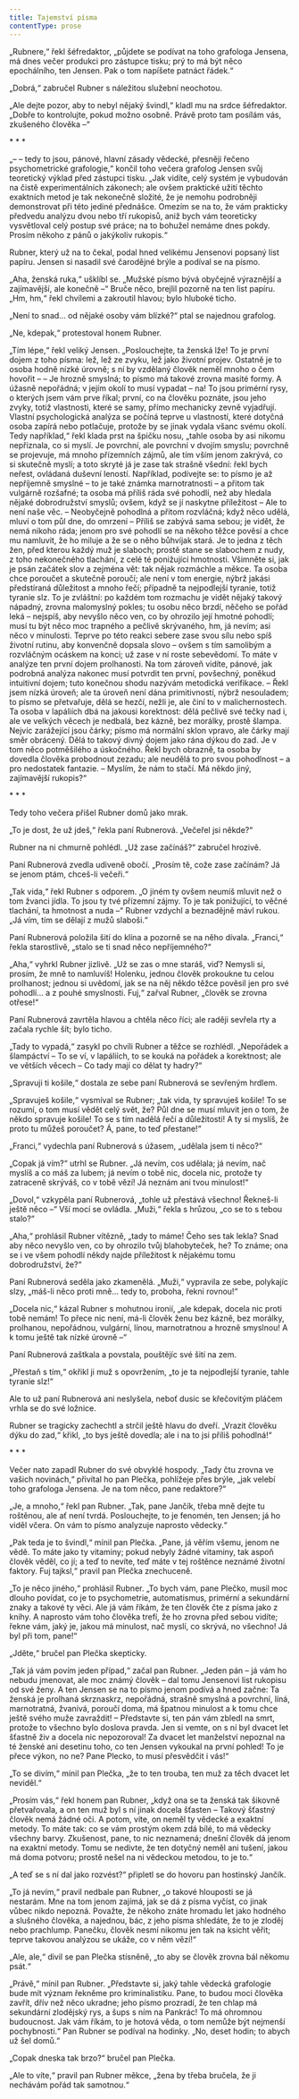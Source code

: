 ```yaml
---
title: Tajemství písma
contentType: prose
---
```


<section>

„Rubnere,“ řekl šéfredaktor, „půjdete se podívat na toho grafologa Jensena, má dnes večer produkci pro zástupce tisku; prý to má být něco epochálního, ten Jensen. Pak o tom napíšete patnáct řádek.“

„Dobrá,“ zabručel Rubner s náležitou služební neochotou.

„Ale dejte pozor, aby to nebyl nějaký švindl,“ kladl mu na srdce šéfredaktor. „Dobře to kontrolujte, pokud možno osobně. Právě proto tam posílám vás, zkušeného člověka –“

\* \* \*

„– – tedy to jsou, pánové, hlavní zásady vědecké, přesněji řečeno psychometrické grafologie,“ končil toho večera grafolog Jensen svůj teoretický výklad před zástupci tisku. „Jak vidíte, celý systém je vybudován na čistě experimentálních zákonech; ale ovšem praktické užití těchto exaktních metod je tak nekonečně složité, že je nemohu podrobněji demonstrovat při této jediné přednášce. Omezím se na to, že vám prakticky předvedu analýzu dvou nebo tří rukopisů, aniž bych vám teoreticky vysvětloval celý postup své práce; na to bohužel nemáme dnes pokdy. Prosím někoho z pánů o jakýkoliv rukopis.“

Rubner, který už na to čekal, podal hned velikému Jensenovi popsaný list papíru. Jensen si nasadil své čarodějné brýle a podíval se na písmo.

„Aha, ženská ruka,“ ušklíbl se. „Mužské písmo bývá obyčejně výraznější a zajímavější, ale konečně –“ Bruče něco, brejlil pozorně na ten list papíru. „Hm, hm,“ řekl chvílemi a zakroutil hlavou; bylo hluboké ticho.

„Není to snad… od nějaké osoby vám blízké?“ ptal se najednou grafolog.

„Ne, kdepak,“ protestoval honem Rubner.

„Tím lépe,“ řekl veliký Jensen. „Poslouchejte, ta ženská lže! To je první dojem z toho písma: lež, lež ze zvyku, lež jako životní projev. Ostatně je to osoba hodně nízké úrovně; s ní by vzdělaný člověk neměl mnoho o čem hovořit – – Je hrozně smyslná; to písmo má takové zrovna masité formy. A úžasně nepořádná; v jejím okolí to musí vypadat – na! To jsou primérní rysy, o kterých jsem vám prve říkal; první, co na člověku poznáte, jsou jeho zvyky, totiž vlastnosti, které se samy, přímo mechanicky zevně vyjadřují. Vlastní psychologická analýza se počíná teprve u vlastností, které dotyčná osoba zapírá nebo potlačuje, protože by se jinak vydala všanc svému okolí. Tedy například,“ řekl klada prst na špičku nosu, „tahle osoba by asi nikomu nepřiznala, co si myslí. Je povrchní, ale povrchní v dvojím smyslu; povrchně se projevuje, má mnoho přízemních zájmů, ale tím vším jenom zakrývá, co si skutečně myslí; a toto skryté já je zase tak strašně všední: řekl bych neřest, ovládaná duševní leností. Například, podívejte se: to písmo je až nepříjemně smyslné – to je také známka marnotratnosti – a přitom tak vulgárně rozšafné; ta osoba má příliš ráda své pohodlí, než aby hledala nějaké dobrodružství smyslů; ovšem, když se jí naskytne příležitost – Ale to není naše věc. – Neobyčejně pohodlná a přitom rozvláčná; když něco udělá, mluví o tom půl dne, do omrzení – Příliš se zabývá sama sebou; je vidět, že nemá nikoho ráda; jenom pro své pohodlí se na někoho těžce pověsí a chce mu namluvit, že ho miluje a že se o něho bůhvíjak stará. Je to jedna z těch žen, před kterou každý muž je slaboch; prostě stane se slabochem z nudy, z toho nekonečného tlachání, z celé té ponižující hmotnosti. Všimněte si, jak je psán začátek slov a zejména vět: tak nějak rozmáchle a měkce. Ta osoba chce poroučet a skutečně poroučí; ale není v tom energie, nýbrž jakási předstíraná důležitost a mnoho řečí; případně ta nejpodlejší tyranie, totiž tyranie slz. To je zvláštní: po každém tom rozmachu je vidět nějaký takový nápadný, zrovna malomyslný pokles; tu osobu něco brzdí, něčeho se pořád leká – nejspíš, aby nevyšlo něco ven, co by ohrozilo její hmotné pohodlí; musí tu být něco moc trapného a pečlivě skrývaného, hm, já nevím; asi něco v minulosti. Teprve po této reakci sebere zase svou sílu nebo spíš životní rutinu, aby konvenčně dopsala slovo – ovšem s tím samolibým a rozvláčným ocáskem na konci; už zase v ní roste sebevědomí. To máte v analýze ten první dojem prolhanosti. Na tom zároveň vidíte, pánové, jak podrobná analýza nakonec musí potvrdit ten první, povšechný, poněkud intuitivní dojem; tuto konečnou shodu nazývám metodická verifikace. – Řekl jsem nízká úroveň; ale ta úroveň není dána primitivností, nýbrž nesouladem; to písmo se přetvařuje, dělá se hezčí, nežli je, ale činí to v malichernostech. Ta osoba v lapáliích dbá na jakousi korektnost: dělá pečlivě své tečky nad i, ale ve velkých věcech je nedbalá, bez kázně, bez morálky, prostě šlampa. Nejvíc zarážející jsou čárky; písmo má normální sklon vpravo, ale čárky mají směr obrácený. Dělá to takový divný dojem jako rána dýkou do zad. Je v tom něco potměšilého a úskočného. Řekl bych obrazně, ta osoba by dovedla člověka probodnout zezadu; ale neudělá to pro svou pohodlnost – a pro nedostatek fantazie. – Myslím, že nám to stačí. Má někdo jiný, zajímavější rukopis?“

\* \* \*

Tedy toho večera přišel Rubner domů jako mrak.

„To je dost, že už jdeš,“ řekla paní Rubnerová. „Večeřel jsi někde?“

Rubner na ni chmurně pohlédl. „Už zase začínáš?“ zabručel hrozivě.

Paní Rubnerová zvedla udiveně obočí. „Prosím tě, cože zase začínám? Já se jenom ptám, chceš-li večeři.“

„Tak vida,“ řekl Rubner s odporem. „O jiném ty ovšem neumíš mluvit než o tom žvanci jídla. To jsou ty tvé přízemní zájmy. To je tak ponižující, to věčné tlachání, ta hmotnost a nuda –“ Rubner vzdychl a beznadějně mávl rukou. „Já vím, tím se dělají z mužů slaboši.“

Paní Rubnerová položila šití do klína a pozorně se na něho dívala. „Franci,“ řekla starostlivě, „stalo se ti snad něco nepříjemného?“

„Aha,“ vyhrkl Rubner jizlivě. „Už se zas o mne staráš, viď? Nemysli si, prosím, že mně to namluvíš! Holenku, jednou člověk prokoukne tu celou prolhanost; jednou si uvědomí, jak se na něj někdo těžce pověsil jen pro své pohodlí… a z pouhé smyslnosti. Fuj,“ zařval Rubner, „člověk se zrovna otřese!“

Paní Rubnerová zavrtěla hlavou a chtěla něco říci; ale raději sevřela rty a začala rychle šít; bylo ticho.

„Tady to vypadá,“ zasykl po chvíli Rubner a těžce se rozhlédl. „Nepořádek a šlampáctví – To se ví, v lapáliích, to se kouká na pořádek a korektnost; ale ve větších věcech – Co tady mají co dělat ty hadry?“

„Spravuji ti košile,“ dostala ze sebe paní Rubnerová se sevřeným hrdlem.

„Spravuješ košile,“ vysmíval se Rubner; „tak vida, ty spravuješ košile! To se rozumí, o tom musí vědět celý svět, že? Půl dne se musí mluvit jen o tom, že někdo spravuje košile! To se s tím nadělá řečí a důležitosti! A ty si myslíš, že proto tu můžeš poroučet? Á, pane, to teď přestane!“

„Franci,“ vydechla paní Rubnerová s úžasem, „udělala jsem ti něco?“

„Copak já vím?“ utrhl se Rubner. „Já nevím, cos udělala; já nevím, nač myslíš a co máš za lubem; já nevím o tobě nic, docela nic, protože ty zatraceně skrýváš, co v tobě vězí! Já neznám ani tvou minulost!“

„Dovol,“ vzkypěla paní Rubnerová, „tohle už přestává všechno! Řekneš-li ještě něco –“ Vší mocí se ovládla. „Muži,“ řekla s hrůzou, „co se to s tebou stalo?“

„Aha,“ prohlásil Rubner vítězně, „tady to máme! Čeho ses tak lekla? Snad aby něco nevyšlo ven, co by ohrozilo tvůj blahobyteček, he? To známe; ona se i ve všem pohodlí někdy najde příležitost k nějakému tomu dobrodružství, že?“

Paní Rubnerová seděla jako zkamenělá. „Muži,“ vypravila ze sebe, polykajíc slzy, „máš-li něco proti mně… tedy to, proboha, řekni rovnou!“

„Docela nic,“ kázal Rubner s mohutnou ironií, „ale kdepak, docela nic proti tobě nemám! To přece nic není, má-li člověk ženu bez kázně, bez morálky, prolhanou, nepořádnou, vulgární, línou, marnotratnou a hrozně smyslnou! A k tomu ještě tak nízké úrovně –“

Paní Rubnerová zaštkala a povstala, pouštějíc své šití na zem.

„Přestaň s tím,“ okřikl ji muž s opovržením, „to je ta nejpodlejší tyranie, tahle tyranie slz!“

Ale to už paní Rubnerová ani neslyšela, neboť dusíc se křečovitým pláčem vrhla se do své ložnice.

Rubner se tragicky zachechtl a strčil ještě hlavu do dveří. „Vrazit člověku dýku do zad,“ křikl, „to bys ještě dovedla; ale i na to jsi příliš pohodlná!“

\* \* \*

Večer nato zapadl Rubner do své obvyklé hospody. „Tady čtu zrovna ve vašich novinách,“ přivítal ho pan Plečka, pohlížeje přes brýle, „jak velebí toho grafologa Jensena. Je na tom něco, pane redaktore?“

„Je, a mnoho,“ řekl pan Rubner. „Tak, pane Jančík, třeba mně dejte tu roštěnou, ale ať není tvrdá. Poslouchejte, to je fenomén, ten Jensen; já ho viděl včera. On vám to písmo analyzuje naprosto vědecky.“

„Pak teda je to švindl,“ mínil pan Plečka. „Pane, já věřím všemu, jenom ne vědě. To máte jako ty vitaminy; pokud nebyly žádné vitaminy, tak aspoň člověk věděl, co jí; a teď to nevíte, teď máte v tej roštěnce neznámé životní faktory. Fuj tajksl,“ pravil pan Plečka znechuceně.

„To je něco jiného,“ prohlásil Rubner. „To bych vám, pane Plečko, musil moc dlouho povídat, co je to psychometrie, automatismus, primérní a sekundární znaky a takové ty věci. Ale já vám říkám, že ten člověk čte z písma jako z knihy. A naprosto vám toho člověka trefí, že ho zrovna před sebou vidíte; řekne vám, jaký je, jakou má minulost, nač myslí, co skrývá, no všechno! Já byl při tom, pane!“

„Jděte,“ bručel pan Plečka skepticky.

„Tak já vám povím jeden případ,“ začal pan Rubner. „Jeden pán – já vám ho nebudu jmenovat, ale moc známý člověk – dal tomu Jensenovi list rukopisu od své ženy. A ten Jensen se na to písmo jenom podívá a hned začne: Ta ženská je prolhaná skrznaskrz, nepořádná, strašně smyslná a povrchní, líná, marnotratná, žvanivá, poroučí doma, má špatnou minulost a k tomu chce ještě svého muže zavraždit! – Představte si, ten pán vám zbledl na smrt, protože to všechno bylo doslova pravda. Jen si vemte, on s ní byl dvacet let šťastně živ a docela nic nepozoroval! Za dvacet let manželství nepoznal na té ženské ani desetinu toho, co ten Jensen vykoukal na první pohled! To je přece výkon, no ne? Pane Plecko, to musí přesvědčit i vás!“

„To se divím,“ mínil pan Plečka, „že to ten trouba, ten muž za těch dvacet let neviděl.“

„Prosím vás,“ řekl honem pan Rubner, „když ona se ta ženská tak šikovně přetvařovala, a on ten muž byl s ní jinak docela šťasten – Takový šťastný člověk nemá žádné oči. A potom, víte, on neměl ty vědecké a exaktní metody. To máte tak: co se vám prostým okem zdá bílé, to má vědecky všechny barvy. Zkušenost, pane, to nic neznamená; dnešní člověk dá jenom na exaktní metody. Tomu se nedivte, že ten dotyčný neměl ani tušení, jakou má doma potvoru; prostě nešel na ni vědeckou metodou, to je to.“

„A teď se s ní dal jako rozvést?“ připletl se do hovoru pan hostinský Jančík.

„To já nevím,“ pravil nedbale pan Rubner, „o takové hlouposti se já nestarám. Mne na tom jenom zajímá, jak se dá z písma vyčíst, co jinak vůbec nikdo nepozná. Považte, že někoho znáte hromadu let jako hodného a slušného člověka, a najednou, bác, z jeho písma shledáte, že to je zloděj nebo prachlump. Panečku, člověk nesmí nikomu jen tak na ksicht věřit; teprve takovou analýzou se ukáže, co v něm vězí!“

„Ale, ale,“ divil se pan Plečka stísněně, „to aby se člověk zrovna bál někomu psát.“

„Právě,“ mínil pan Rubner. „Představte si, jaký tahle vědecká grafologie bude mít význam řekněme pro kriminalistiku. Pane, to budou moci člověka zavřít, dřív než něco ukradne; jeho písmo prozradí, že ten chlap má sekundární zlodějský rys, a šups s ním na Pankrác! To má ohromnou budoucnost. Jak vám říkám, to je hotová věda, o tom nemůže být nejmenší pochybnosti.“ Pan Rubner se podíval na hodinky. „No, deset hodin; to abych už šel domů.“

„Copak dneska tak brzo?“ bručel pan Plečka.

„Ale to víte,“ pravil pan Rubner měkce, „žena by třeba bručela, že ji nechávám pořád tak samotnou.“

</section>

[^1]: Votant (lat.) – přísedící. _Pozn. red_.

[^2]: Desperace (lat.) – zoufalství, beznaděj. _Pozn. red._

[^3]: Nystagmus (řec.) – bezděčné záškuby očí. _Pozn. red._

[^4]: Konfinovat (franc.) – někomu úředně zakázat opustit určité místo. _Pozn. red._

[^5]: Vachmajstr (z něm. Wachtmeister – strážník. _Pozn. red._

[^6]: Materia facti (lat.) – skutečnost. _Pozn. red._

[^7]: Plaidoyer (franc.) – závěrečná řeč. _Pozn. red._

[^8]: Rekurzy (lat.) – odvolání. _Pozn. red._

[^9]: Viz povídka Šlépěj v Božích mukách.

[^10]: Šmízo – nekvalitní zboží, aušus. _Pozn. red._

[^11]: Revertence (lat.) – nedovolený návrat. _Pozn. red._

[^12]: Sardanapalský (podle asyrského krále Aššurbanipala, známého i pod jménem  Sardanapalus) – hýřivý, nespoutaný. _Pozn. red._

[^13]: Ašant = černoch (opálený jako ašant, podle národnosti v Ghaně), také divoch. _Pozn. red._

[^14]: Lues (lat.) – příjice, syfilis. _Pozn. red._

[^15]: Šófl (hebr.) – zašlé, vetché. _Pozn. red._

[^16]: Ex offo (lat.) – obhájce přidělený soudem. _Pozn. red._

[^17]: Konfuze (lat.) – zmatek. _Pozn. red._

